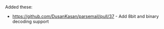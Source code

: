 
Added these:
 * https://github.com/DusanKasan/parsemail/pull/37 - Add 8bit and binary decoding support